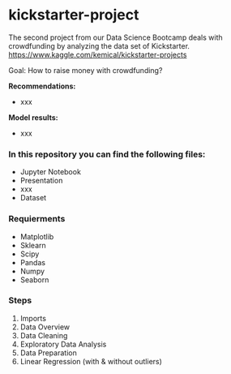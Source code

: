 # kickstarter-project
The second project from our Data Science Bootcamp deals with crowdfunding by analyzing the data set of Kickstarter.
https://www.kaggle.com/kemical/kickstarter-projects

Goal: How to raise money with crowdfunding?

**Recommendations:** 
* xxx

**Model results:** 
* xxx


### In this repository you can find the following files: 
* Jupyter Notebook 
* Presentation 
* xxx
* Dataset

### Requierments 
* Matplotlib
* Sklearn
* Scipy
* Pandas
* Numpy
* Seaborn

### Steps 
1. Imports 
2. Data Overview
3. Data Cleaning 
4. Exploratory Data Analysis
5. Data Preparation 
6. Linear Regression (with & without outliers)
